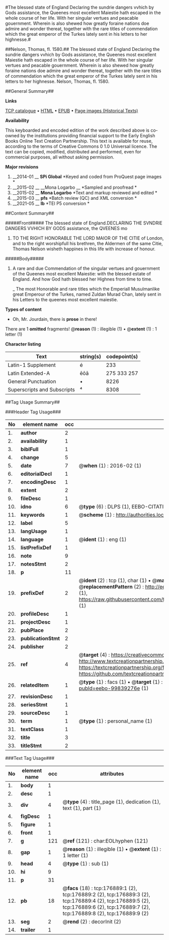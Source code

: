 #The blessed state of England Declaring the sundrie dangers vvhich by Gods assistance, the Queenes most excellent Maiestie hath escaped in the whole course of her life. With her singular vertues and peacable gouernment. Wherein is also shewed how greatly foraine nations doe admire and wonder thereat, together with the rare titles of commendation which the great emperor of the Turkes lately sent in his letters to her highnesse.#

##Nelson, Thomas, fl. 1580.##
The blessed state of England Declaring the sundrie dangers vvhich by Gods assistance, the Queenes most excellent Maiestie hath escaped in the whole course of her life. With her singular vertues and peacable gouernment. Wherein is also shewed how greatly foraine nations doe admire and wonder thereat, together with the rare titles of commendation which the great emperor of the Turkes lately sent in his letters to her highnesse.
Nelson, Thomas, fl. 1580.

##General Summary##

**Links**

[TCP catalogue](http://www.ota.ox.ac.uk/tcp/)  • 
[HTML](http://tei.it.ox.ac.uk/tcp/Texts-HTML/free/B14/B14922.html)  • 
[EPUB](http://tei.it.ox.ac.uk/tcp/Texts-EPUB/free/B14/B14922.epub) • 
[Page images (Historical Texts)](https://historicaltexts.jisc.ac.uk/eebo-99839276e)

**Availability**

This keyboarded and encoded edition of the work described above is co-owned by the
    institutions providing financial support to the Early English Books Online Text Creation
    Partnership. This text is available for reuse, according to the terms of  Creative Commons 0 1.0 Universal
    licence. The text can be copied, modified, distributed and performed, even for commercial
    purposes, all without asking permission.

**Major revisions**

1. __2014-01 __ __SPi Global__ *Keyed and coded from ProQuest page images *
1. __2015-02 __ __Mona Logarbo __ *Sampled and proofread *
1. __2015-02 __ __Mona Logarbo__ *Text and markup reviewed and edited *
1. __2015-03 __ __pfs__ *Batch review (QC) and XML conversion *
1. __2021-05 __ __lb__ *TEI P5 conversion *

##Content Summary##

#####Front#####
The blessed state of England.DECLARING THE SVNDRIE DANGERS VVHICH BY GODS assistance, the QVEENES mo
1. TO THE RIGHT HONORABLE THE LORD MAIOR OF THE CITIE of London, and to the right worshipfull his brethren, the Aldermen of the same Citie, Thomas Nelson wisheth happines in this life with increase of honour.

#####Body#####

1. A rare and due Commendation of the singular vertues and gouernment of the Queenes most excellent Maiestie: with the blessed estate of England. And how God hath blessed her Highnes from time to time.

    _ The most Honorable and rare titles which the Emperiall Musulmanlike great Emperour of the Turkes, named Zuldan Murad Chan, lately sent in his Letters to the queenes most excellent maiestie.

**Types of content**

  * Oh, Mr. Jourdain, there is **prose** in there!

There are 1 **omitted** fragments! 
 @__reason__ (1) : illegible (1)  •  @__extent__ (1) : 1 letter (1)

**Character listing**


|Text|string(s)|codepoint(s)|
|---|---|---|
|Latin-1 Supplement|é|233|
|Latin Extended-A|ēōā|275 333 257|
|General Punctuation|•|8226|
|Superscripts             and Subscripts|⁴|8308|

##Tag Usage Summary##

###Header Tag Usage###

|No|element name|occ|attributes|
|---|---|---|---|
|1.|__author__|2||
|2.|__availability__|1||
|3.|__biblFull__|1||
|4.|__change__|5||
|5.|__date__|7| @__when__ (1) : 2016-02 (1)|
|6.|__editorialDecl__|1||
|7.|__encodingDesc__|1||
|8.|__extent__|2||
|9.|__fileDesc__|1||
|10.|__idno__|6| @__type__ (6) : DLPS (1), EEBO-CITATION (1), VID (1), EEBO-PROQUEST (1), STC (2)|
|11.|__keywords__|1| @__scheme__ (1) : http://authorities.loc.gov/ (1)|
|12.|__label__|5||
|13.|__langUsage__|1||
|14.|__language__|1| @__ident__ (1) : eng (1)|
|15.|__listPrefixDef__|1||
|16.|__note__|9||
|17.|__notesStmt__|2||
|18.|__p__|11||
|19.|__prefixDef__|2| @__ident__ (2) : tcp (1), char (1)  •  @__matchPattern__ (2) : ([0-9\-]+):([0-9IVX]+) (1), (.+) (1)  •  @__replacementPattern__ (2) : http://eebo.chadwyck.com/downloadtiff?vid=$1&page=$2 (1), https://raw.githubusercontent.com/textcreationpartnership/Texts/master/tcpchars.xml#$1 (1)|
|20.|__profileDesc__|1||
|21.|__projectDesc__|1||
|22.|__pubPlace__|2||
|23.|__publicationStmt__|2||
|24.|__publisher__|2||
|25.|__ref__|4| @__target__ (4) : https://creativecommons.org/publicdomain/zero/1.0/ (1), http://www.textcreationpartnership.org/docs/. (1), https://textcreationpartnership.org/faq/#faq05 (1), https://github.com/textcreationpartnership (1)|
|26.|__relatedItem__|1| @__type__ (1) : facs (1)  •  @__target__ (1) : https://data.historicaltexts.jisc.ac.uk/view?pubId=eebo-99839276e (1)|
|27.|__revisionDesc__|1||
|28.|__seriesStmt__|1||
|29.|__sourceDesc__|1||
|30.|__term__|1| @__type__ (1) : personal_name (1)|
|31.|__textClass__|1||
|32.|__title__|3||
|33.|__titleStmt__|2||


###Text Tag Usage###

|No|element name|occ|attributes|
|---|---|---|---|
|1.|__body__|1||
|2.|__desc__|1||
|3.|__div__|4| @__type__ (4) : title_page (1), dedication (1), text (1), part (1)|
|4.|__figDesc__|1||
|5.|__figure__|1||
|6.|__front__|1||
|7.|__g__|121| @__ref__ (121) : char:EOLhyphen (121)|
|8.|__gap__|1| @__reason__ (1) : illegible (1)  •  @__extent__ (1) : 1 letter (1)|
|9.|__head__|4| @__type__ (1) : sub (1)|
|10.|__hi__|9||
|11.|__p__|31||
|12.|__pb__|18| @__facs__ (18) : tcp:176889:1 (2), tcp:176889:2 (2), tcp:176889:3 (2), tcp:176889:4 (2), tcp:176889:5 (2), tcp:176889:6 (2), tcp:176889:7 (2), tcp:176889:8 (2), tcp:176889:9 (2)|
|13.|__seg__|2| @__rend__ (2) : decorInit (2)|
|14.|__trailer__|1||

